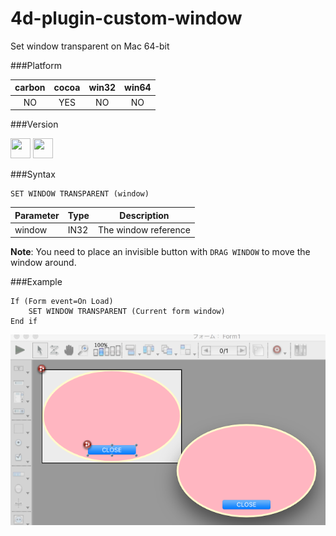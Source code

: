# 4d-plugin-custom-window
Set window transparent on Mac 64-bit

###Platform

| carbon | cocoa | win32 | win64 |
|:------:|:-----:|:---------:|:---------:|
|NO|YES|NO|NO

###Version

<img src="https://cloud.githubusercontent.com/assets/1725068/22371270/93e3661c-e4d9-11e6-9021-4a9754c70630.png" width="32" height="32" /> <img src="https://cloud.githubusercontent.com/assets/1725068/18940648/2192ddba-8645-11e6-864d-6d5692d55717.png" width="32" height="32" />

###Syntax

```
SET WINDOW TRANSPARENT (window)
```

Parameter|Type|Description
------------|------|----
window|IN32|The window reference

**Note**: You need to place an invisible button with ``DRAG WINDOW`` to move the window around.

###Example

```
If (Form event=On Load)
	SET WINDOW TRANSPARENT (Current form window)
End if 
```

![](image.png)
